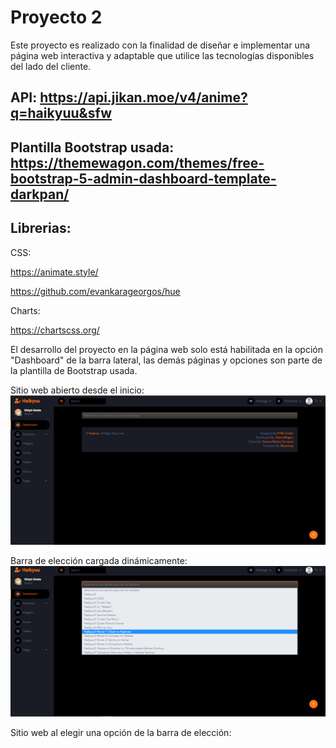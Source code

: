 # Proyecto 2  

Este proyecto es realizado con la finalidad de diseñar e implementar una página web interactiva y adaptable que utilice las tecnologías disponibles del lado del cliente.  
## API: https://api.jikan.moe/v4/anime?q=haikyuu&sfw  

## Plantilla Bootstrap usada: https://themewagon.com/themes/free-bootstrap-5-admin-dashboard-template-darkpan/  

## Librerias:  

CSS:  

https://animate.style/  

https://github.com/evankarageorgos/hue  

Charts:  

https://chartscss.org/  

El desarrollo del proyecto en la página web solo está habilitada en la opción "Dashboard" de la barra lateral, las demás páginas y opciones son parte de la plantilla de Bootstrap usada.  


Sitio web abierto desde el inicio:  
![Image text](https://github.com/ivi-bot/ProyectoI/blob/main/Proyecto%202/img/webpage.png)  


Barra de elección cargada dinámicamente:  
![Image text](https://github.com/ivi-bot/ProyectoI/blob/main/Proyecto%202/img/bar.png)  


Sitio web al elegir una opción de la barra de elección:  


